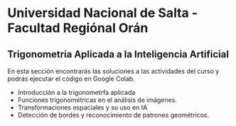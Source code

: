 # Universidad Nacional de Salta - Facultad Regiónal Orán
## Trigonometría Aplicada a la Inteligencia Artificial
En esta sección encontrarás las soluciones a las actividades del curso y podrás ejecutar el código en Google Colab.
 - Introducción a la trigonometrfa aplicada 
 - Funciones trigonométricas en el análisis de imágenes. 
 - Transformaciones espaciales y su uso en IA 
 - Detección de bordes y reconocimiento de patrones geométricos. 
